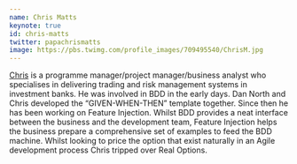 ```yaml
---
name: Chris Matts
keynote: true
id: chris-matts
twitter: papachrismatts
image: https://pbs.twimg.com/profile_images/709495540/ChrisM.jpg
---
```

<a href="https://theitriskmanager.wordpress.com" target="_blank">Chris</a> is a programme manager/project manager/business analyst who specialises in delivering trading and risk management systems in investment banks. He was involved in BDD in the early days. Dan North and Chris developed the “GIVEN-WHEN-THEN” template together. Since then he has been working on Feature Injection. Whilst BDD provides a neat interface between the business and the development team, Feature Injection helps the business prepare a comprehensive set of examples to feed the BDD machine. Whilst looking to price the option that exist naturally in an Agile development process Chris tripped over Real Options.
